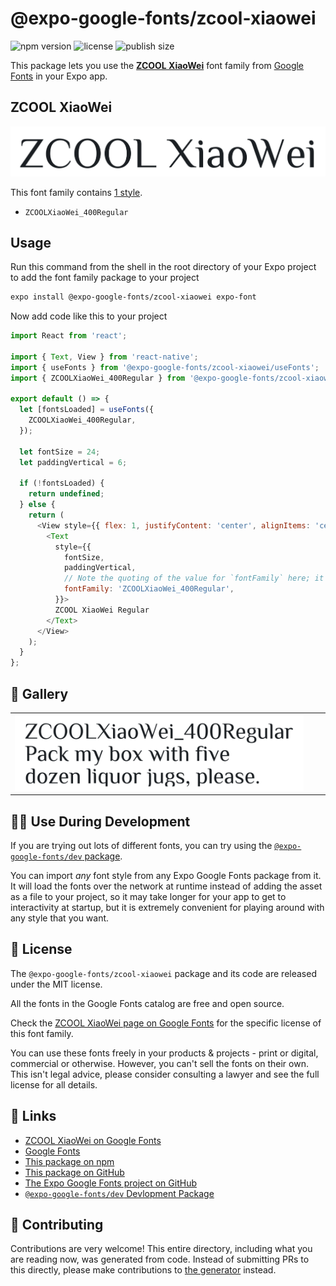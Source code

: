 # @expo-google-fonts/zcool-xiaowei

![npm version](https://flat.badgen.net/npm/v/@expo-google-fonts/zcool-xiaowei)
![license](https://flat.badgen.net/github/license/expo/google-fonts)
![publish size](https://flat.badgen.net/packagephobia/install/@expo-google-fonts/zcool-xiaowei)

This package lets you use the [**ZCOOL XiaoWei**](https://fonts.google.com/specimen/ZCOOL+XiaoWei) font family from [Google Fonts](https://fonts.google.com/) in your Expo app.

## ZCOOL XiaoWei

![ZCOOL XiaoWei](./font-family.png)

This font family contains [1 style](#-gallery).

- `ZCOOLXiaoWei_400Regular`

## Usage

Run this command from the shell in the root directory of your Expo project to add the font family package to your project
```sh
expo install @expo-google-fonts/zcool-xiaowei expo-font
```

Now add code like this to your project
```js
import React from 'react';

import { Text, View } from 'react-native';
import { useFonts } from '@expo-google-fonts/zcool-xiaowei/useFonts';
import { ZCOOLXiaoWei_400Regular } from '@expo-google-fonts/zcool-xiaowei/400Regular';

export default () => {
  let [fontsLoaded] = useFonts({
    ZCOOLXiaoWei_400Regular,
  });

  let fontSize = 24;
  let paddingVertical = 6;

  if (!fontsLoaded) {
    return undefined;
  } else {
    return (
      <View style={{ flex: 1, justifyContent: 'center', alignItems: 'center' }}>
        <Text
          style={{
            fontSize,
            paddingVertical,
            // Note the quoting of the value for `fontFamily` here; it expects a string!
            fontFamily: 'ZCOOLXiaoWei_400Regular',
          }}>
          ZCOOL XiaoWei Regular
        </Text>
      </View>
    );
  }
};

```

## 🔡 Gallery


||||
|-|-|-|
|![ZCOOLXiaoWei_400Regular](.//400Regular/ZCOOLXiaoWei_400Regular.ttf.png)||||


## 👩‍💻 Use During Development

If you are trying out lots of different fonts, you can try using the [`@expo-google-fonts/dev` package](https://github.com/expo/google-fonts/tree/master/font-packages/dev#readme).

You can import *any* font style from any Expo Google Fonts package from it. It will load the fonts
over the network at runtime instead of adding the asset as a file to your project, so it may take longer
for your app to get to interactivity at startup, but it is extremely convenient
for playing around with any style that you want.

## 📖 License

The `@expo-google-fonts/zcool-xiaowei` package and its code are released under the MIT license.

All the fonts in the Google Fonts catalog are free and open source.

Check the [ZCOOL XiaoWei page on Google Fonts](https://fonts.google.com/specimen/ZCOOL+XiaoWei) for the specific license of this font family.

You can use these fonts freely in your products & projects - print or digital, commercial or otherwise. However, you can't sell the fonts on their own. This isn't legal advice, please consider consulting a lawyer and see the full license for all details.

## 🔗 Links

- [ZCOOL XiaoWei on Google Fonts](https://fonts.google.com/specimen/ZCOOL+XiaoWei)
- [Google Fonts](https://fonts.google.com/)
- [This package on npm](https://www.npmjs.com/package/@expo-google-fonts/zcool-xiaowei)
- [This package on GitHub](https://github.com/expo/google-fonts/tree/master/font-packages/zcool-xiaowei)
- [The Expo Google Fonts project on GitHub](https://github.com/expo/google-fonts)
- [`@expo-google-fonts/dev` Devlopment Package](https://github.com/expo/google-fonts/tree/master/font-packages/dev)

## 🤝 Contributing

Contributions are very welcome! This entire directory, including what you are reading now, was generated from code. Instead of submitting PRs to this directly, please make contributions to [the generator](https://github.com/expo/google-fonts/tree/master/packages/generator) instead.
